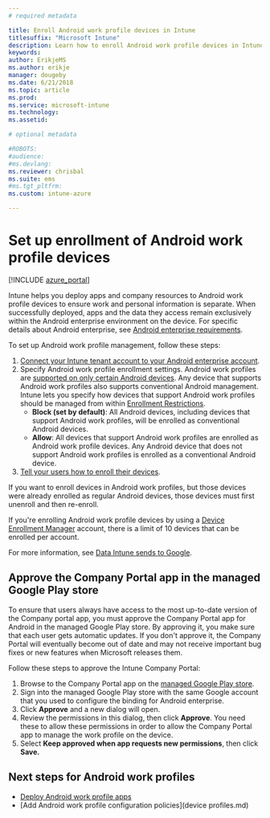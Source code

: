 ```yaml
---
# required metadata

title: Enroll Android work profile devices in Intune
titlesuffix: "Microsoft Intune"
description: Learn how to enroll Android work profile devices in Intune.
keywords:
author: ErikjeMS 
ms.author: erikje
manager: dougeby
ms.date: 6/21/2018
ms.topic: article
ms.prod:
ms.service: microsoft-intune
ms.technology:
ms.assetid: 

# optional metadata

#ROBOTS:
#audience:
#ms.devlang:
ms.reviewer: chrisbal
ms.suite: ems
#ms.tgt_pltfrm:
ms.custom: intune-azure

---
```


# Set up enrollment of Android work profile devices

[!INCLUDE [azure_portal](./includes/azure_portal.md)]

Intune helps you deploy apps and company resources to Android work profile devices to ensure work and personal information is separate. When successfully deployed, apps and the data they access remain exclusively within the Android enterprise environment on the device. For specific details about Android enterprise, see [Android enterprise requirements](https://support.google.com/work/android/answer/6174145?hl=en&ref_topic=6151012).

To set up Android work profile management, follow these steps:

1. [Connect your Intune tenant account to your Android enterprise account](connect-intune-android-enterprise.md).
2. Specify Android work profile enrollment settings. Android work profiles are [supported on only certain Android devices](https://support.google.com/work/android/answer/6174145?hl=en&ref_topic=6151012%20style=%22target=new_window%22). Any device that supports Android work profiles also supports conventional Android management. Intune lets you specify how devices that support Android work profiles should be managed from within [Enrollment Restrictions](enrollment-restrictions-set.md).
    - **Block (set by default)**:  All Android devices, including devices that support Android work profiles, will be enrolled as conventional Android devices.
    - **Allow**: All devices that support Android work profiles are enrolled as Android work profile devices. Any Android device that does not support Android work profiles is enrolled as a conventional Android device.
3. [Tell your users how to enroll their devices](../intune-user-help/enroll-your-device-in-intune-android.md).


If you want to enroll devices in Android work profiles, but those devices were already enrolled as regular Android devices, those devices must first unenroll and then re-enroll.

If you're enrolling Android work profile devices by using a [Device Enrollment Manager](device-enrollment-manager-enroll.md) account, there is a limit of 10 devices that can be enrolled per account.

For more information, see [Data Intune sends to Google](data-intune-sends-to-google.md).

## Approve the Company Portal app in the managed Google Play store

To ensure that users always have access to the most up-to-date version of the Company portal app, you must approve the Company Portal app for Android in the managed Google Play store. By approving it, you make sure that each user gets automatic updates. If you don't approve it, the Company Portal will eventually become out of date and may not receive important bug fixes or new features when Microsoft releases them.

Follow these steps to approve the Intune Company Portal:

1.  Browse to the Company Portal app on the [managed Google Play store](https://play.google.com/work/apps/details?id=com.microsoft.windowsintune.companyportal).
2.  Sign into the managed Google Play store with the same Google account that you used to configure the binding for Android enterprise.
3.  Click **Approve** and a new dialog will open.
4.  Review the permissions in this dialog, then click **Approve**. You need these to allow these permissions in order to allow the Company Portal app to manage the work profile on the device.
5.  Select **Keep approved when app requests new permissions**, then click **Save.**

## Next steps for Android work profiles
- [Deploy Android work profile apps](store-apps-android.md)
- [Add Android work profile configuration policies](device profiles.md)